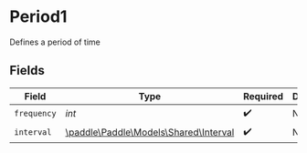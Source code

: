 # Period1

Defines a period of time


## Fields

| Field                                                                    | Type                                                                     | Required                                                                 | Description                                                              |
| ------------------------------------------------------------------------ | ------------------------------------------------------------------------ | ------------------------------------------------------------------------ | ------------------------------------------------------------------------ |
| `frequency`                                                              | *int*                                                                    | :heavy_check_mark:                                                       | N/A                                                                      |
| `interval`                                                               | [\paddle\Paddle\Models\Shared\Interval](../../Models/Shared/Interval.md) | :heavy_check_mark:                                                       | N/A                                                                      |